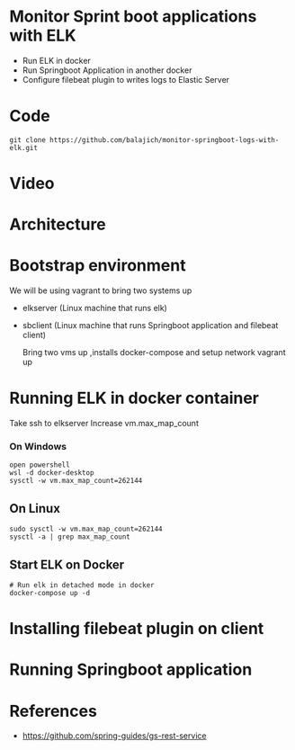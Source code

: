 # Monitor Sprint boot applications with ELK
- Run ELK in docker
- Run Springboot Application in another docker
- Configure filebeat plugin to writes logs to Elastic Server
# Code
    git clone https://github.com/balajich/monitor-springboot-logs-with-elk.git
# Video
# Architecture
# Bootstrap environment
We will be using vagrant to bring two systems up
- elkserver (Linux machine that runs elk)
- sbclient (Linux machine that runs  Springboot application and filebeat client) 

    Bring two vms up ,installs docker-compose and setup network
    vagrant up
# Running ELK in docker container

Take ssh to elkserver
Increase vm.max_map_count 
### On Windows
    open powershell
    wsl -d docker-desktop
    sysctl -w vm.max_map_count=262144

## On Linux
    sudo sysctl -w vm.max_map_count=262144
    sysctl -a | grep max_map_count
## Start ELK on Docker
    # Run elk in detached mode in docker
    docker-compose up -d

# Installing filebeat plugin on client
# Running Springboot application

# References
- https://github.com/spring-guides/gs-rest-service
